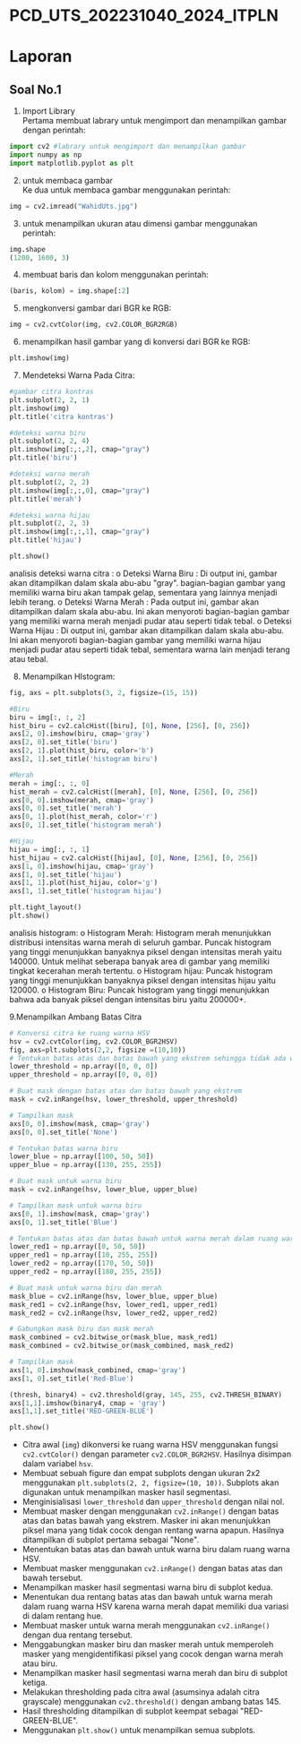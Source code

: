 # PCD_UTS_202231040_2024_ITPLN
# Laporan <br>
## Soal No.1
1. Import Library<br>
Pertama membuat labrary untuk mengimport dan menampilkan gambar dengan perintah:
```python
import cv2 #labrary untuk mengimport dan menampilkan gambar
import numpy as np
import matplotlib.pyplot as plt
```
2. untuk membaca gambar<br>
Ke dua untuk membaca gambar menggunakan perintah:
```python
img = cv2.imread("WahidUts.jpg")
```
3. untuk menampilkan ukuran atau dimensi gambar menggunakan perintah:
```python
img.shape
(1200, 1600, 3)
```
4. membuat baris dan kolom menggunakan perintah:
```python
(baris, kolom) = img.shape[:2]
```
5. mengkonversi gambar dari BGR ke RGB:
```python
img = cv2.cvtColor(img, cv2.COLOR_BGR2RGB)
```
6. menampilkan hasil gambar yang di konversi dari BGR ke RGB:
```python
plt.imshow(img)
```
7. Mendeteksi Warna Pada Citra:
```python
#gambar citra kontras
plt.subplot(2, 2, 1)
plt.imshow(img)
plt.title('citra kontras')

#deteksi warna biru
plt.subplot(2, 2, 4)
plt.imshow(img[:,:,2], cmap="gray") 
plt.title('biru')

#deteksi warna merah
plt.subplot(2, 2, 2)
plt.imshow(img[:,:,0], cmap="gray") 
plt.title('merah')

#deteksi warna hijau
plt.subplot(2, 2, 3)
plt.imshow(img[:,:,1], cmap="gray") 
plt.title('hijau')

plt.show()
```
analisis deteksi warna citra :
o	Deteksi Warna Biru :
Di output ini, gambar akan ditampilkan dalam skala abu-abu "gray".  bagian-bagian gambar yang memiliki warna biru akan tampak gelap, sementara yang lainnya menjadi lebih terang.
o	Deteksi Warna Merah :
Pada output ini, gambar akan ditampilkan dalam skala abu-abu. Ini akan menyoroti bagian-bagian gambar yang memiliki warna merah menjadi pudar atau seperti tidak tebal.
o	Deteksi Warna Hijau :
Di output ini, gambar akan ditampilkan dalam skala abu-abu. Ini akan menyoroti bagian-bagian gambar yang memiliki warna hijau menjadi pudar atau seperti tidak tebal, sementara warna lain menjadi terang atau tebal.

8. Menampilkan HIstogram:
```python
fig, axs = plt.subplots(3, 2, figsize=(15, 15))

#Biru
biru = img[:, :, 2]
hist_biru = cv2.calcHist([biru], [0], None, [256], [0, 256])
axs[2, 0].imshow(biru, cmap='gray')
axs[2, 0].set_title('biru')
axs[2, 1].plot(hist_biru, color='b')
axs[2, 1].set_title('histogram biru')

#Merah
merah = img[:, :, 0]
hist_merah = cv2.calcHist([merah], [0], None, [256], [0, 256])
axs[0, 0].imshow(merah, cmap='gray')
axs[0, 0].set_title('merah')
axs[0, 1].plot(hist_merah, color='r')
axs[0, 1].set_title('histogram merah')

#Hijau
hijau = img[:, :, 1]
hist_hijau = cv2.calcHist([hijau], [0], None, [256], [0, 256])
axs[1, 0].imshow(hijau, cmap='gray')
axs[1, 0].set_title('hijau')
axs[1, 1].plot(hist_hijau, color='g')
axs[1, 1].set_title('histogram hijau')

plt.tight_layout()
plt.show()
```
analisis histogram:
o	Histogram Merah: Histogram merah menunjukkan distribusi intensitas warna merah di seluruh gambar. Puncak histogram yang tinggi menunjukkan banyaknya piksel dengan intensitas merah yaitu 140000. Untuk melihat seberapa banyak area di gambar yang memiliki tingkat kecerahan merah tertentu.
o	Histogram hijau: Puncak histogram yang tinggi menunjukkan banyaknya piksel dengan intensitas hijau yaitu 120000.
o	Histogram Biru: Puncak histogram yang tinggi menunjukkan bahwa ada banyak piksel dengan intensitas biru yaitu 200000+. 

9.Menampilkan Ambang Batas Citra
```python
# Konversi citra ke ruang warna HSV
hsv = cv2.cvtColor(img, cv2.COLOR_BGR2HSV)
fig, axs=plt.subplots(2,2, figsize =(10,10))
# Tentukan batas atas dan batas bawah yang ekstrem sehingga tidak ada warna yang cocok
lower_threshold = np.array([0, 0, 0])
upper_threshold = np.array([0, 0, 0])

# Buat mask dengan batas atas dan batas bawah yang ekstrem
mask = cv2.inRange(hsv, lower_threshold, upper_threshold)

# Tampilkan mask
axs[0, 0].imshow(mask, cmap='gray')
axs[0, 0].set_title('None')

# Tentukan batas warna biru
lower_blue = np.array([100, 50, 50])
upper_blue = np.array([130, 255, 255])

# Buat mask untuk warna biru
mask = cv2.inRange(hsv, lower_blue, upper_blue)

# Tampilkan mask untuk warna biru
axs[0, 1].imshow(mask, cmap='gray')
axs[0, 1].set_title('Blue')

# Tentukan batas atas dan batas bawah untuk warna merah dalam ruang warna HSV
lower_red1 = np.array([0, 50, 50])
upper_red1 = np.array([10, 255, 255])
lower_red2 = np.array([170, 50, 50])
upper_red2 = np.array([180, 255, 255])

# Buat mask untuk warna biru dan merah
mask_blue = cv2.inRange(hsv, lower_blue, upper_blue)
mask_red1 = cv2.inRange(hsv, lower_red1, upper_red1)
mask_red2 = cv2.inRange(hsv, lower_red2, upper_red2)

# Gabungkan mask biru dan mask merah
mask_combined = cv2.bitwise_or(mask_blue, mask_red1)
mask_combined = cv2.bitwise_or(mask_combined, mask_red2)

# Tampilkan mask
axs[1, 0].imshow(mask_combined, cmap='gray')
axs[1, 0].set_title('Red-Blue')

(thresh, binary4) = cv2.threshold(gray, 145, 255, cv2.THRESH_BINARY)
axs[1,1].imshow(binary4, cmap = 'gray')
axs[1,1].set_title('RED-GREEN-BLUE')

plt.show()
```
- Citra awal (`img`) dikonversi ke ruang warna HSV menggunakan fungsi `cv2.cvtColor()` dengan parameter `cv2.COLOR_BGR2HSV`. Hasilnya disimpan dalam variabel `hsv`.
- Membuat sebuah figure dan empat subplots dengan ukuran 2x2 menggunakan `plt.subplots(2, 2, figsize=(10, 10))`. Subplots akan digunakan untuk menampilkan masker hasil segmentasi.
- Menginisialisasi `lower_threshold` dan `upper_threshold` dengan nilai nol.
- Membuat masker dengan menggunakan `cv2.inRange()` dengan batas atas dan batas bawah yang ekstrem. Masker ini akan menunjukkan piksel mana yang tidak cocok dengan rentang warna apapun. Hasilnya ditampilkan di subplot pertama sebagai "None".
- Menentukan batas atas dan bawah untuk warna biru dalam ruang warna HSV.
- Membuat masker menggunakan `cv2.inRange()` dengan batas atas dan bawah tersebut.
- Menampilkan masker hasil segmentasi warna biru di subplot kedua.
- Menentukan dua rentang batas atas dan bawah untuk warna merah dalam ruang warna HSV karena warna merah dapat memiliki dua variasi di dalam rentang hue.
- Membuat masker untuk warna merah menggunakan `cv2.inRange()` dengan dua rentang tersebut.
- Menggabungkan masker biru dan masker merah untuk memperoleh masker yang mengidentifikasi piksel yang cocok dengan warna merah atau biru.
- Menampilkan masker hasil segmentasi warna merah dan biru di subplot ketiga.
- Melakukan thresholding pada citra awal (asumsinya adalah citra grayscale) menggunakan `cv2.threshold()` dengan ambang batas 145.
- Hasil thresholding ditampilkan di subplot keempat sebagai "RED-GREEN-BLUE".
- Menggunakan `plt.show()` untuk menampilkan semua subplots.
